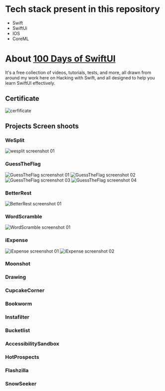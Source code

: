 # Tech stack present in this repository

- Swift
- SwiftUi
- IOS
- CoreML

# About [100 Days of SwiftUI](https://www.hackingwithswift.com/100/swiftui/)

It's a free collection of videos, tutorials, tests, and more, all drawn from around my work here on Hacking with Swift, and all designed to help you learn SwiftUI effectively.

## Certificate

![cerfificate](https://github.com/Felipe-Borba/swift/blob/main/certificate.jpg)

## Projects Screen shoots

### WeSplit

![wesplit screenshot 01](https://github.com/Felipe-Borba/swift/blob/main/images/wesplit/01.png)

### GuessTheFlag

![GuessTheFlag screenshot 01](https://github.com/Felipe-Borba/swift/blob/main/images/GuessTheFlag/01.png)
![GuessTheFlag screenshot 02](https://github.com/Felipe-Borba/swift/blob/main/images/GuessTheFlag/02.png)
![GuessTheFlag screenshot 03](https://github.com/Felipe-Borba/swift/blob/main/images/GuessTheFlag/03.png)
![GuessTheFlag screenshot 04](https://github.com/Felipe-Borba/swift/blob/main/images/GuessTheFlag/04.png)

### BetterRest

![BetterRest screenshot 01](https://github.com/Felipe-Borba/swift/blob/main/images/BetterRest/01.png)

### WordScramble

![WordScramble screenshot 01](https://github.com/Felipe-Borba/swift/blob/main/images/WordScramble/01.png)

### iExpense

![iExpense screenshot 01](https://github.com/Felipe-Borba/swift/blob/main/images/iExpense/01.png)
![iExpense screenshot 02](https://github.com/Felipe-Borba/swift/blob/main/images/iExpense/02.png)

### Moonshot

### Drawing

### CupcakeCorner

### Bookworm

### Instafilter

### Bucketlist

### AccessibilitySandbox

### HotProspects

### Flashzilla

### SnowSeeker

